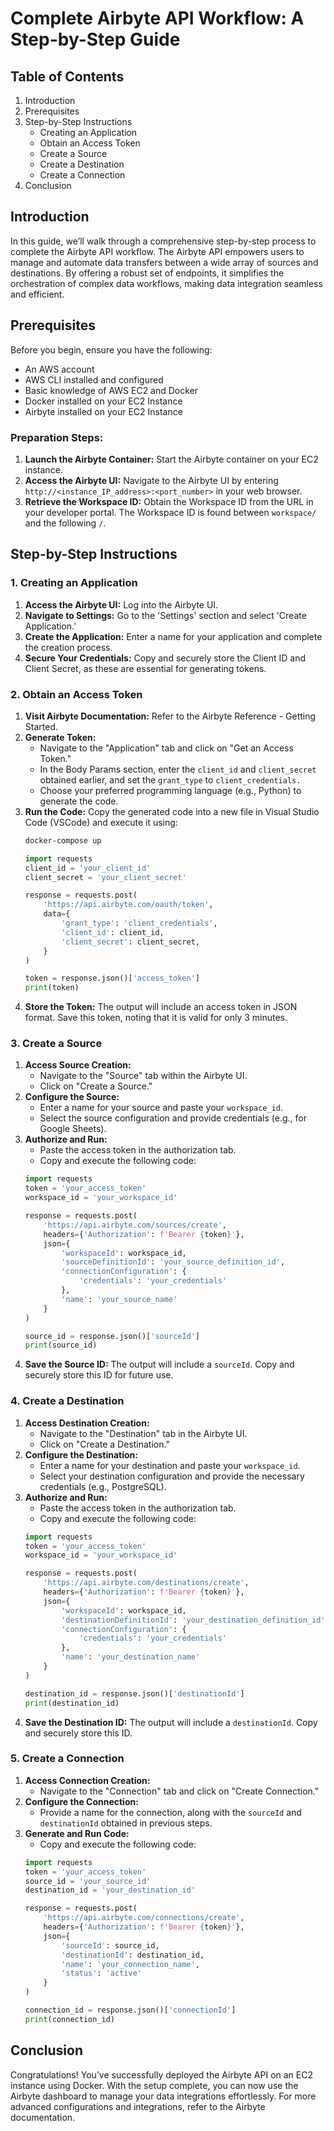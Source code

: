 # Complete Airbyte API Workflow: A Step-by-Step Guide

## Table of Contents
1. Introduction
2. Prerequisites
3. Step-by-Step Instructions
   - Creating an Application
   - Obtain an Access Token
   - Create a Source
   - Create a Destination
   - Create a Connection
4. Conclusion

## Introduction
In this guide, we’ll walk through a comprehensive step-by-step process to complete the Airbyte API workflow. The Airbyte API empowers users to manage and automate data transfers between a wide array of sources and destinations. By offering a robust set of endpoints, it simplifies the orchestration of complex data workflows, making data integration seamless and efficient.

## Prerequisites
Before you begin, ensure you have the following:

- An AWS account
- AWS CLI installed and configured
- Basic knowledge of AWS EC2 and Docker
- Docker installed on your EC2 Instance
- Airbyte installed on your EC2 Instance

### Preparation Steps:
1. **Launch the Airbyte Container:** Start the Airbyte container on your EC2 instance.
2. **Access the Airbyte UI:** Navigate to the Airbyte UI by entering `http://<instance_IP_address>:<port_number>` in your web browser.
3. **Retrieve the Workspace ID:** Obtain the Workspace ID from the URL in your developer portal. The Workspace ID is found between `workspace/` and the following `/`.

## Step-by-Step Instructions

### 1. Creating an Application
1. **Access the Airbyte UI:** Log into the Airbyte UI.
2. **Navigate to Settings:** Go to the 'Settings' section and select 'Create Application.'
3. **Create the Application:** Enter a name for your application and complete the creation process.
4. **Secure Your Credentials:** Copy and securely store the Client ID and Client Secret, as these are essential for generating tokens.

### 2. Obtain an Access Token
1. **Visit Airbyte Documentation:** Refer to the Airbyte Reference - Getting Started.
2. **Generate Token:**
   - Navigate to the "Application" tab and click on "Get an Access Token."
   - In the Body Params section, enter the `client_id` and `client_secret` obtained earlier, and set the `grant_type` to `client_credentials.`
   - Choose your preferred programming language (e.g., Python) to generate the code.
3. **Run the Code:** Copy the generated code into a new file in Visual Studio Code (VSCode) and execute it using:
   ```bash
   docker-compose up
   ```
   ```python
   import requests
   client_id = 'your_client_id'
   client_secret = 'your_client_secret'

   response = requests.post(
       'https://api.airbyte.com/oauth/token',
       data={
           'grant_type': 'client_credentials',
           'client_id': client_id,
           'client_secret': client_secret,
       }
   )

   token = response.json()['access_token']
   print(token)
   ```
4. **Store the Token:** The output will include an access token in JSON format. Save this token, noting that it is valid for only 3 minutes.

### 3. Create a Source
1. **Access Source Creation:**
   - Navigate to the "Source" tab within the Airbyte UI.
   - Click on "Create a Source."
2. **Configure the Source:**
   - Enter a name for your source and paste your `workspace_id`.
   - Select the source configuration and provide credentials (e.g., for Google Sheets).
3. **Authorize and Run:**
   - Paste the access token in the authorization tab.
   - Copy and execute the following code:
   ```python
   import requests
   token = 'your_access_token'
   workspace_id = 'your_workspace_id'

   response = requests.post(
       'https://api.airbyte.com/sources/create',
       headers={'Authorization': f'Bearer {token}'},
       json={
           'workspaceId': workspace_id,
           'sourceDefinitionId': 'your_source_definition_id',
           'connectionConfiguration': {
               'credentials': 'your_credentials'
           },
           'name': 'your_source_name'
       }
   )

   source_id = response.json()['sourceId']
   print(source_id)
   ```
4. **Save the Source ID:** The output will include a `sourceId`. Copy and securely store this ID for future use.

### 4. Create a Destination
1. **Access Destination Creation:**
   - Navigate to the "Destination" tab in the Airbyte UI.
   - Click on "Create a Destination."
2. **Configure the Destination:**
   - Enter a name for your destination and paste your `workspace_id`.
   - Select your destination configuration and provide the necessary credentials (e.g., PostgreSQL).
3. **Authorize and Run:**
   - Paste the access token in the authorization tab.
   - Copy and execute the following code:
   ```python
   import requests
   token = 'your_access_token'
   workspace_id = 'your_workspace_id'

   response = requests.post(
       'https://api.airbyte.com/destinations/create',
       headers={'Authorization': f'Bearer {token}'},
       json={
           'workspaceId': workspace_id,
           'destinationDefinitionId': 'your_destination_definition_id',
           'connectionConfiguration': {
               'credentials': 'your_credentials'
           },
           'name': 'your_destination_name'
       }
   )

   destination_id = response.json()['destinationId']
   print(destination_id)
   ```
4. **Save the Destination ID:** The output will include a `destinationId`. Copy and securely store this ID.

### 5. Create a Connection
1. **Access Connection Creation:**
   - Navigate to the "Connection" tab and click on "Create Connection."
2. **Configure the Connection:**
   - Provide a name for the connection, along with the `sourceId` and `destinationId` obtained in previous steps.
3. **Generate and Run Code:**
   - Copy and execute the following code:
   ```python
   import requests
   token = 'your_access_token'
   source_id = 'your_source_id'
   destination_id = 'your_destination_id'

   response = requests.post(
       'https://api.airbyte.com/connections/create',
       headers={'Authorization': f'Bearer {token}'},
       json={
           'sourceId': source_id,
           'destinationId': destination_id,
           'name': 'your_connection_name',
           'status': 'active'
       }
   )

   connection_id = response.json()['connectionId']
   print(connection_id)
   ```

## Conclusion
Congratulations! You’ve successfully deployed the Airbyte API on an EC2 instance using Docker. With the setup complete, you can now use the Airbyte dashboard to manage your data integrations effortlessly. For more advanced configurations and integrations, refer to the Airbyte documentation.
